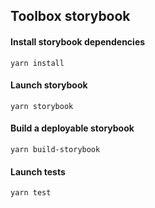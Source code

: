## Toolbox storybook

#### Install storybook dependencies 
```
yarn install
```

#### Launch storybook
```
yarn storybook
```

#### Build a deployable storybook
```
yarn build-storybook
```

#### Launch tests
```
yarn test
```
